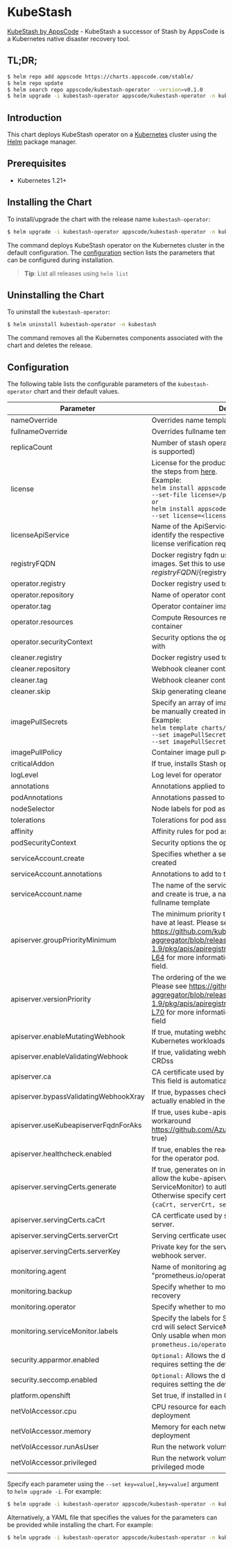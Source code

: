 # KubeStash

[KubeStash by AppsCode](https://github.com/stashed/kubestash) - KubeStash a successor of Stash by AppsCode is a Kubernetes native disaster recovery tool.

## TL;DR;

```bash
$ helm repo add appscode https://charts.appscode.com/stable/
$ helm repo update
$ helm search repo appscode/kubestash-operator --version=v0.1.0
$ helm upgrade -i kubestash-operator appscode/kubestash-operator -n kubestash --create-namespace --version=v0.1.0
```

## Introduction

This chart deploys KubeStash operator on a [Kubernetes](http://kubernetes.io) cluster using the [Helm](https://helm.sh) package manager.

## Prerequisites

- Kubernetes 1.21+

## Installing the Chart

To install/upgrade the chart with the release name `kubestash-operator`:

```bash
$ helm upgrade -i kubestash-operator appscode/kubestash-operator -n kubestash --create-namespace --version=v0.1.0
```

The command deploys KubeStash operator on the Kubernetes cluster in the default configuration. The [configuration](#configuration) section lists the parameters that can be configured during installation.

> **Tip**: List all releases using `helm list`

## Uninstalling the Chart

To uninstall the `kubestash-operator`:

```bash
$ helm uninstall kubestash-operator -n kubestash
```

The command removes all the Kubernetes components associated with the chart and deletes the release.

## Configuration

The following table lists the configurable parameters of the `kubestash-operator` chart and their default values.

|               Parameter               |                                                                                                                                                                                  Description                                                                                                                                                                                   |                        Default                        |
|---------------------------------------|--------------------------------------------------------------------------------------------------------------------------------------------------------------------------------------------------------------------------------------------------------------------------------------------------------------------------------------------------------------------------------|-------------------------------------------------------|
| nameOverride                          | Overrides name template                                                                                                                                                                                                                                                                                                                                                        | <code>""</code>                                       |
| fullnameOverride                      | Overrides fullname template                                                                                                                                                                                                                                                                                                                                                    | <code>""</code>                                       |
| replicaCount                          | Number of stash operator replicas to create (only 1 is supported)                                                                                                                                                                                                                                                                                                              | <code>1</code>                                        |
| license                               | License for the product. Get a license by following the steps from [here](https://stash.run/docs/latest/setup/install/enterprise#get-a-trial-license). <br> Example: <br> `helm install appscode/kubestash-operator \` <br> `--set-file license=/path/to/license/file` <br> `or` <br> `helm install appscode/kubestash-operator \` <br> `--set license=<license file content>` | <code>""</code>                                       |
| licenseApiService                     | Name of the ApiService to use by the addon to identify the respective service and certificate for license verification request                                                                                                                                                                                                                                                 | <code>v1beta1.admission.kubestash.appscode.com</code> |
| registryFQDN                          | Docker registry fqdn used to pull Stash related images. Set this to use docker registry hosted at ${registryFQDN}/${registry}/${image}                                                                                                                                                                                                                                         | <code>""</code>                                       |
| operator.registry                     | Docker registry used to pull operator image                                                                                                                                                                                                                                                                                                                                    | <code>stashed</code>                                  |
| operator.repository                   | Name of operator container image                                                                                                                                                                                                                                                                                                                                               | <code>kubestash</code>                                |
| operator.tag                          | Operator container image tag                                                                                                                                                                                                                                                                                                                                                   | <code>v0.1.0</code>                                   |
| operator.resources                    | Compute Resources required by the operator container                                                                                                                                                                                                                                                                                                                           | <code>{"requests":{"cpu":"100m"}}</code>              |
| operator.securityContext              | Security options the operator container should run with                                                                                                                                                                                                                                                                                                                        | <code>{}</code>                                       |
| cleaner.registry                      | Docker registry used to pull Webhook cleaner image                                                                                                                                                                                                                                                                                                                             | <code>appscode</code>                                 |
| cleaner.repository                    | Webhook cleaner container image                                                                                                                                                                                                                                                                                                                                                | <code>kubectl</code>                                  |
| cleaner.tag                           | Webhook cleaner container image tag                                                                                                                                                                                                                                                                                                                                            | <code>v1.16</code>                                    |
| cleaner.skip                          | Skip generating cleaner YAML                                                                                                                                                                                                                                                                                                                                                   | <code>false</code>                                    |
| imagePullSecrets                      | Specify an array of imagePullSecrets. Secrets must be manually created in the namespace. <br> Example: <br> `helm template charts/stash \` <br> `--set imagePullSecrets[0].name=sec0 \` <br> `--set imagePullSecrets[1].name=sec1`                                                                                                                                             | <code>[]</code>                                       |
| imagePullPolicy                       | Container image pull policy                                                                                                                                                                                                                                                                                                                                                    | <code>IfNotPresent</code>                             |
| criticalAddon                         | If true, installs Stash operator as critical addon                                                                                                                                                                                                                                                                                                                             | <code>false</code>                                    |
| logLevel                              | Log level for operator                                                                                                                                                                                                                                                                                                                                                         | <code>3</code>                                        |
| annotations                           | Annotations applied to operator deployment                                                                                                                                                                                                                                                                                                                                     | <code>{}</code>                                       |
| podAnnotations                        | Annotations passed to operator pod(s).                                                                                                                                                                                                                                                                                                                                         | <code>{}</code>                                       |
| nodeSelector                          | Node labels for pod assignment                                                                                                                                                                                                                                                                                                                                                 | <code>{"kubernetes.io/os":"linux"}</code>             |
| tolerations                           | Tolerations for pod assignment                                                                                                                                                                                                                                                                                                                                                 | <code>[]</code>                                       |
| affinity                              | Affinity rules for pod assignment                                                                                                                                                                                                                                                                                                                                              | <code>{}</code>                                       |
| podSecurityContext                    | Security options the operator pod should run with.                                                                                                                                                                                                                                                                                                                             | <code>{"fsGroup":65535}</code>                        |
| serviceAccount.create                 | Specifies whether a service account should be created                                                                                                                                                                                                                                                                                                                          | <code>true</code>                                     |
| serviceAccount.annotations            | Annotations to add to the service account                                                                                                                                                                                                                                                                                                                                      | <code>{}</code>                                       |
| serviceAccount.name                   | The name of the service account to use. If not set and create is true, a name is generated using the fullname template                                                                                                                                                                                                                                                         | <code></code>                                         |
| apiserver.groupPriorityMinimum        | The minimum priority the webhook api group should have at least. Please see https://github.com/kubernetes/kube-aggregator/blob/release-1.9/pkg/apis/apiregistration/v1beta1/types.go#L58-L64 for more information on proper values of this field.                                                                                                                              | <code>10000</code>                                    |
| apiserver.versionPriority             | The ordering of the webhook api inside of the group. Please see https://github.com/kubernetes/kube-aggregator/blob/release-1.9/pkg/apis/apiregistration/v1beta1/types.go#L66-L70 for more information on proper values of this field                                                                                                                                           | <code>15</code>                                       |
| apiserver.enableMutatingWebhook       | If true, mutating webhook is configured for Kubernetes workloads                                                                                                                                                                                                                                                                                                               | <code>true</code>                                     |
| apiserver.enableValidatingWebhook     | If true, validating webhook is configured for Stash CRDss                                                                                                                                                                                                                                                                                                                      | <code>true</code>                                     |
| apiserver.ca                          | CA certificate used by the Kubernetes api server. This field is automatically assigned by the operator.                                                                                                                                                                                                                                                                        | <code>not-ca-cert</code>                              |
| apiserver.bypassValidatingWebhookXray | If true, bypasses checks that validating webhook is actually enabled in the Kubernetes cluster.                                                                                                                                                                                                                                                                                | <code>false</code>                                    |
| apiserver.useKubeapiserverFqdnForAks  | If true, uses kube-apiserver FQDN for AKS cluster to workaround https://github.com/Azure/AKS/issues/522 (default true)                                                                                                                                                                                                                                                         | <code>true</code>                                     |
| apiserver.healthcheck.enabled         | If true, enables the readiness and liveliness probes for the operator pod.                                                                                                                                                                                                                                                                                                     | <code>false</code>                                    |
| apiserver.servingCerts.generate       | If true, generates on install/upgrade the certs that allow the kube-apiserver (and potentially ServiceMonitor) to authenticate operators pods. Otherwise specify certs in `apiserver.servingCerts.{caCrt, serverCrt, serverKey}`.                                                                                                                                              | <code>true</code>                                     |
| apiserver.servingCerts.caCrt          | CA certficate used by serving certificate of webhook server.                                                                                                                                                                                                                                                                                                                   | <code>""</code>                                       |
| apiserver.servingCerts.serverCrt      | Serving certficate used by webhook server.                                                                                                                                                                                                                                                                                                                                     | <code>""</code>                                       |
| apiserver.servingCerts.serverKey      | Private key for the serving certificate used by webhook server.                                                                                                                                                                                                                                                                                                                | <code>""</code>                                       |
| monitoring.agent                      | Name of monitoring agent (either "prometheus.io/operator" or "prometheus.io/builtin")                                                                                                                                                                                                                                                                                          | <code>"none"</code>                                   |
| monitoring.backup                     | Specify whether to monitor Stash backup and recovery                                                                                                                                                                                                                                                                                                                           | <code>false</code>                                    |
| monitoring.operator                   | Specify whether to monitor Stash operator                                                                                                                                                                                                                                                                                                                                      | <code>false</code>                                    |
| monitoring.serviceMonitor.labels      | Specify the labels for ServiceMonitor. Prometheus crd will select ServiceMonitor using these labels. Only usable when monitoring agent is `prometheus.io/operator`.                                                                                                                                                                                                            | <code>{}</code>                                       |
| security.apparmor.enabled             | `Optional:` Allows the default AppArmor profile, requires setting the default.                                                                                                                                                                                                                                                                                                 | <code>false</code>                                    |
| security.seccomp.enabled              | `Optional:` Allows the default seccomp profile, requires setting the default.                                                                                                                                                                                                                                                                                                  | <code>false</code>                                    |
| platform.openshift                    | Set true, if installed in OpenShift                                                                                                                                                                                                                                                                                                                                            | <code>false</code>                                    |
| netVolAccessor.cpu                    | CPU resource for each network volume accessor deployment                                                                                                                                                                                                                                                                                                                       | <code>"100m"</code>                                   |
| netVolAccessor.memory                 | Memory for each network volume accessor deployment                                                                                                                                                                                                                                                                                                                             | <code>"128Mi"</code>                                  |
| netVolAccessor.runAsUser              | Run the network volume accessor with this UID.                                                                                                                                                                                                                                                                                                                                 | <code>2000</code>                                     |
| netVolAccessor.privileged             | Run the network volume accessor deployments in privileged mode                                                                                                                                                                                                                                                                                                                 | <code>false</code>                                    |


Specify each parameter using the `--set key=value[,key=value]` argument to `helm upgrade -i`. For example:

```bash
$ helm upgrade -i kubestash-operator appscode/kubestash-operator -n kubestash --create-namespace --version=v0.1.0 --set replicaCount=1
```

Alternatively, a YAML file that specifies the values for the parameters can be provided while
installing the chart. For example:

```bash
$ helm upgrade -i kubestash-operator appscode/kubestash-operator -n kubestash --create-namespace --version=v0.1.0 --values values.yaml
```
